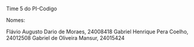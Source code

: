 Time 5 do PI-Codigo 

Nomes: 


Flávio Augusto Dario de Moraes, 24008418
Gabriel Henrique Pera Coelho, 24012508
Gabriel de Oliveira Mansur, 24015424

